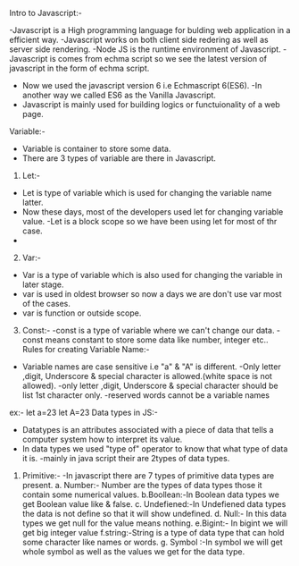 Intro to Javascript:-

-Javascript is a High programming language for bulding web application in a efficient way.
-Javascript works on both client side redering as well as server side rendering.
-Node JS is the runtime environment of Javascript.
-Javascript is comes from echma script so we see the latest version of javascript in the form of echma 
script.
- Now we used the javascript version 6 i.e Echmascript 6(ES6).
-In another way we called ES6 as the Vanilla Javascript.
- Javascript is mainly used for building logics or functuionality of a web page.  



Variable:-
- Variable is container to store some data.
- There are 3 types of variable are there in Javascript.
1. Let:-

- Let is type of variable which is used for changing the variable name latter.
- Now these days, most of the developers used let for changing variable value.
-Let is a block scope so we have been using let for most of thr case.
-

2. Var:-

- Var is a type of variable which is also used for changing the variable in later
stage.
- var is used in oldest browser so now a days we are don't use  var most of the 
cases.
- var is function or outside scope.

3. Const:-
-const is a type of variable where we can't change our data.
-const means constant to store some data like number, integer etc..
Rules for creating Variable Name:-
- Variable names are case sensitive i.e "a" & "A" is different.
-Only letter ,digit, Underscore & special character is allowed.(white space is not allowed).
-only letter ,digit, Underscore & special character should be list 1st character only.
-reserved words cannot be a variable names

ex:-
let a=23
let A=23
Data types in JS:-
- Datatypes is an attributes associated with a piece of data that tells a computer system how to interpret its value.
- In data types we used "type of" operator to know that what type of data it is.
-mainly in java script their are 2types of data types.
 1. Primitive:-
-In javascript there are 7 types of primitive data types are present.
    a. Number:- Number are the types of data types those it contain some numerical values.
     b.Boollean:-In Boolean data types  we get Boolean value like & false.
    c. Undefiened:-In Undefiened data types the data is not define so that
    it will show     undefined.
    d. Null:- In this data types we get null for the value means nothing.
    e.Bigint:-	In bigint we will get big integer value
    f.string:-String is a type of data type that can hold some character like names or words.
    g. Symbol :-In symbol we will get whole symbol as well as the values we
    get for the data  type.
